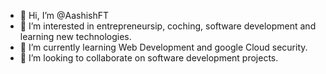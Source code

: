 - 👋 Hi, I’m @AashishFT
- 👀 I’m interested in entrepreneursip, coching, software development and learning new technologies.
- 🌱 I’m currently learning Web Development and google Cloud security.
- 💞️ I’m looking to collaborate on software development projects.

<!---
AashishFT/AashishFT is a ✨ special ✨ repository because its `README.md` (this file) appears on your GitHub profile.
You can click the Preview link to take a look at your changes.
--->
